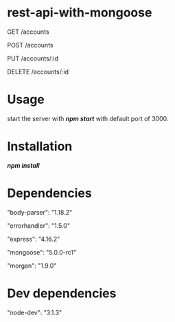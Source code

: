 # rest-api-with-mongoose
 <p>GET /accounts</p>
 <p>POST /accounts</p>
 <p>PUT /accounts/:id</p>
 <p>DELETE /accounts/:id</p>

# Usage
start the server with <strong><i>npm start</i></strong> with default port of 3000.

# Installation
<strong><i>npm install</i></strong>

# Dependencies
 <p>"body-parser": "1.18.2"</p>
 <p>"errorhandler": "1.5.0"</p>
 <p>"express": "4.16.2"</p>
 <p>"mongoose": "5.0.0-rc1"</p>
 <p>"morgan": "1.9.0"</p>

 # Dev dependencies
 <p>"node-dev": "3.1.3"</p>

